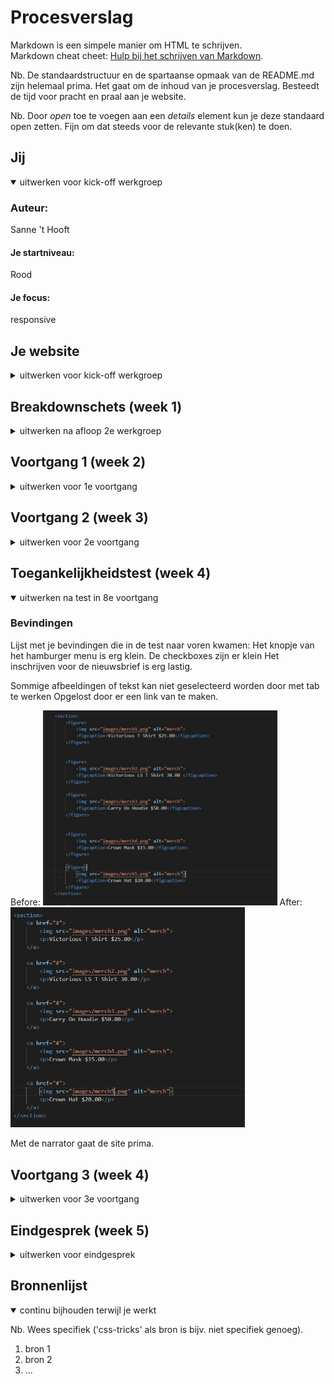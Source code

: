 # Procesverslag
Markdown is een simpele manier om HTML te schrijven.  
Markdown cheat cheet: [Hulp bij het schrijven van Markdown](https://github.com/adam-p/markdown-here/wiki/Markdown-Cheatsheet).

Nb. De standaardstructuur en de spartaanse opmaak van de README.md zijn helemaal prima. Het gaat om de inhoud van je procesverslag. Besteedt de tijd voor pracht en praal aan je website.

Nb. Door *open* toe te voegen aan een *details* element kun je deze standaard open zetten. Fijn om dat steeds voor de relevante stuk(ken) te doen.





## Jij

<details open>
<summary>uitwerken voor kick-off werkgroep</summary>

### Auteur:
Sanne 't Hooft

#### Je startniveau:
Rood

#### Je focus:
responsive
 
</details>





## Je website

<details>
<summary>uitwerken voor kick-off werkgroep</summary>

### Je opdracht:
http://www.thescoremusic.com/

#### Screenshot(s) van de eerste pagina (small screen): 
hier de naam van de pagina  
<img src="images/home.png" width="375px" alt="omschrijving van de pagina">

#### Screenshot(s) van de tweede pagina (small screen):
hier de naam van de pagina  
<img src="images/tour.png" width="375px" alt="omschrijving van de pagina">
 
</details>





## Breakdownschets (week 1)

<details>
<summary>uitwerken na afloop 2e werkgroep</summary>

### de hele pagina: 
<img src="images/longboi.png" width="375px" alt="breakdown van de hele pagina">

### dynamisch deel (bijv menu): 
<img src="images/menu.JPG" width="375px" alt="breakdown van een dynamisch deel">


</details>





## Voortgang 1 (week 2)

<details>
<summary>uitwerken voor 1e voortgang</summary>

### Stand van zaken
Ik heb er deze week voor gezorgd dat alle html aanwezig is op de pagina. Alle content staat erin en ik ben al begonnen met het stylen van de pagina.
Ik zat wel vast bij het maken van de linear gradient over de bakcground image heen. Ik heb uiteindelijk hulp gezocht en toen is het gelukt. 
Het werkte uiteindelijk niet omdat ik een spatie teveel had neergezet. Dit had ik zelf niet gezien en daarom begreep ik het niet.
Hieronder de bijbetrefende code:
<img src="images/gradientcode.JPG"width="375px" alt="code linear gradient">



### Agenda voor meeting
samen met je groepje opstellen

Joppe: Html structuur & Positionering<br>
Maeren: Nette html & Css positionering<br>
Leo: Animaties, Positioneren en Info opslaan<br>
Timo: Responsiveness & Positionering<br>

### Verslag van meeting
hier na afloop snel de uitkomsten van de meeting vastleggen

- Media query gebruiken
- Even letten op de structuur


</details>


## Voortgang 2 (week 3)

<details>
<summary>uitwerken voor 2e voortgang</summary>

### Stand van zaken
Deze week heb ik vooral gekeken naar 1 stukje op mijn site. Dit gaat over het stukjes waar de nieuwste single van de band wordt laten zien. Dit vond ik erg lastig omdat deze er heel anders uitziet op dekstop dan op mobiel. Ik had hier moeite mee omdat dit de eerste keer was dat ik media query's ging gebruiken. Zie hieronder de code:
<img src="images/singleklein.JPG" width="375px" alt="single klein">
<img src="images/singlegroot.JPG" width="375px" alt="bsingle groot">
Code:
<img src="images/codesingle.JPG" width="375px" alt="bsingle groot">

### Agenda voor meeting
samen met je groepje opstellen


Joppe: Grid/flexbox<br>
Maeren:Nette html zonder id/class & positioneren<br>
Leo: Media query's & selectoren voor meerdere pagina's<br>
Timo: Media query's<br>


### Verslag van meeting
hier na afloop snel de uitkomsten van de meeting vastleggen
Werken aan media query's

</details>





## Toegankelijkheidstest (week 4)

<details open>
<summary>uitwerken na test in 8e voortgang</summary>

### Bevindingen
Lijst met je bevindingen die in de test naar voren kwamen:
Het knopje van het hamburger menu is erg klein.
De checkboxes zijn er klein
Het inschrijven voor de nieuwsbrief is erg lastig.

Sommige afbeeldingen of tekst kan niet geselecteerd worden door met tab te werken
Opgelost door er een link van te maken.

Before: <img src="images/beforemerch.JPG" width="375px" alt="bsingle groot">
After: <img src="images/aftermerch.JPG" width="375px" alt="bsingle groot">

Met de narrator gaat de site prima. 



</details>





## Voortgang 3 (week 4)

<details>
<summary>uitwerken voor 3e voortgang</summary>

### Stand van zaken
hier dit ging goed & dit was lastig (neem ook screenshots op van delen van je website en code)


### Agenda voor meeting
samen met je groepje opstellen

| student 1      | student 2          | student 3    | student 4        |
| ---            | ---                | ---          | ---              |
| dit bespreken  | en dit             | en ik dit    | en dan ik dat    |
| en dat ook nog | dit als er tijd is | nog een punt | dit wil ik zeker |
| ...            | ...                | ...          | ...              |


### Verslag van meeting
hier na afloop snel de uitkomsten van de meeting vastleggen

- punt 1
- punt 2
- nog een punt
- ...

</details>





## Eindgesprek (week 5)

<details>
<summary>uitwerken voor eindgesprek</summary>

### Stand van zaken
hier dit ging goed & dit was lastig (neem ook screenshots op van delen van je website en code)

### Screenshot(s)

hier screenshot(s) van je eindresultaat

</details>





## Bronnenlijst

<details open>
<summary>continu bijhouden terwijl je werkt</summary>

Nb. Wees specifiek ('css-tricks' als bron is bijv. niet specifiek genoeg).

1. bron 1
2. bron 2
3. ...

</details>